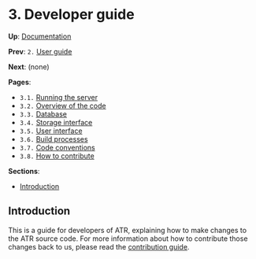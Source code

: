 # 3. Developer guide

**Up**: [Documentation](.)

**Prev**: `2.` [User guide](user-guide)

**Next**: (none)

**Pages**:

* `3.1.` [Running the server](running-the-server)
* `3.2.` [Overview of the code](overview-of-the-code)
* `3.3.` [Database](database)
* `3.4.` [Storage interface](storage-interface)
* `3.5.` [User interface](user-interface)
* `3.6.` [Build processes](build-processes)
* `3.7.` [Code conventions](code-conventions)
* `3.8.` [How to contribute](how-to-contribute)

**Sections**:

* [Introduction](#introduction)

## Introduction

This is a guide for developers of ATR, explaining how to make changes to the ATR source code. For more information about how to contribute those changes back to us, please read the [contribution guide](how-to-contribute).
